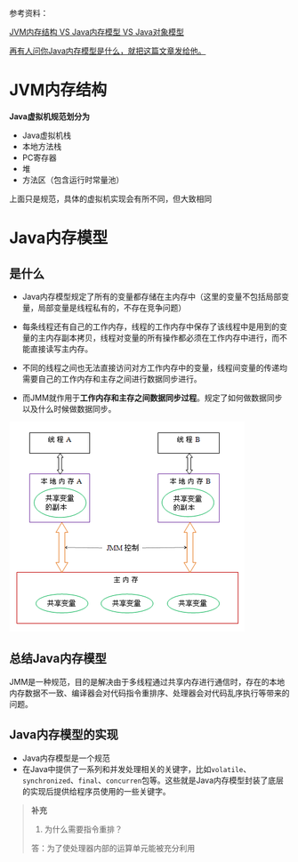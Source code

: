 参考资料：

[JVM内存结构 VS Java内存模型 VS Java对象模型](https://www.hollischuang.com/archives/2509)

[再有人问你Java内存模型是什么，就把这篇文章发给他。](https://www.hollischuang.com/archives/2550)





# JVM内存结构 

**Java虚拟机规范划分为**

- Java虚拟机栈
- 本地方法栈
- PC寄存器
- 堆
- 方法区（包含运行时常量池）

上面只是规范，具体的虚拟机实现会有所不同，但大致相同







# Java内存模型 

## 是什么

- Java内存模型规定了所有的变量都存储在主内存中（这里的变量不包括局部变量，局部变量是线程私有的，不存在竞争问题）
- 每条线程还有自己的工作内存，线程的工作内存中保存了该线程中是用到的变量的主内存副本拷贝，线程对变量的所有操作都必须在工作内存中进行，而不能直接读写主内存。
- 不同的线程之间也无法直接访问对方工作内存中的变量，线程间变量的传递均需要自己的工作内存和主存之间进行数据同步进行。

- 而JMM就作用于**工作内存和主存之间数据同步过程**。规定了如何做数据同步以及什么时候做数据同步。

![Java内存模型](image\Java内存模型.png)



## 总结Java内存模型

JMM是一种规范，目的是解决由于多线程通过共享内存进行通信时，存在的本地内存数据不一致、编译器会对代码指令重排序、处理器会对代码乱序执行等带来的问题。



## Java内存模型的实现

- Java内存模型是一个规范
- 在Java中提供了一系列和并发处理相关的关键字，比如`volatile`、`synchronized`、`final`、`concurren`包等。这些就是Java内存模型封装了底层的实现后提供给程序员使用的一些关键字。



> **补充**
>
> 1. 为什么需要指令重排？
>
> 答：为了使处理器内部的运算单元能被充分利用
>





